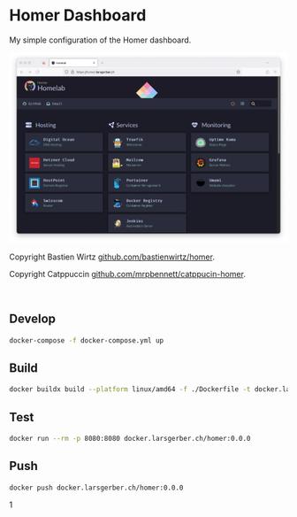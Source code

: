 # Homer Dashboard

My simple configuration of the Homer dashboard.

![Homer Dashboard](assets/images/demo.png "Homer Dashboard")

Copyright Bastien Wirtz  [github.com/bastienwirtz/homer](https://github.com/bastienwirtz/homer).

Copyright Catppuccin [github.com/mrpbennett/catppucin-homer](https://github.com/mrpbennett/catppucin-homer).

&nbsp;

## Develop

```bash
docker-compose -f docker-compose.yml up
```

## Build

```bash
docker buildx build --platform linux/amd64 -f ./Dockerfile -t docker.larsgerber.ch/homer:0.0.0 .
```

## Test

```bash
docker run --rm -p 8080:8080 docker.larsgerber.ch/homer:0.0.0
```

## Push

```bash
docker push docker.larsgerber.ch/homer:0.0.0
```
1
